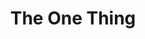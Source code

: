 ---
title: "The One Thing"
description: 'Pesan dari buku ini itu jadilah kayak perangko. Nempel terus di satu hal hingga kamu sampai tujuan. Jangan multitasking, jangan pake todo list, jangan pake pikirin masa lalu, dan masa depan. Fokus ke satu hal aja untuk sekarang, and keep picking it apart sampe tuntas. Extreme focus menggunakan satu kalimat andalan. Apa yang bisa kamu lakukan sekarang yang kalau hal itu selesai, hal lain bakal jadi lebih mudah, atau malah gak harus kamu lakukan lagi.'
cover: "/images/reading/the-one.jpeg"
publishDate: 2020-11-14
authors: "Gary Keel"
---